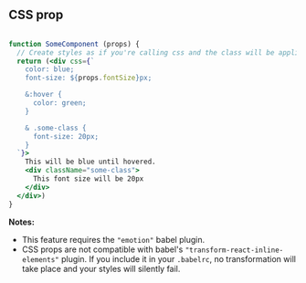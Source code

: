 ## CSS prop

```jsx

function SomeComponent (props) {
  // Create styles as if you're calling css and the class will be applied to the component
  return (<div css={`
    color: blue;
    font-size: ${props.fontSize}px;

    &:hover {
      color: green;
    }

    & .some-class {
      font-size: 20px;
    }
  `}>
    This will be blue until hovered.
    <div className="some-class">
      This font size will be 20px
    </div>
  </div>)
}

```

**Notes:**
- This feature requires the `"emotion"` babel plugin.
- CSS props are not compatible with babel's `"transform-react-inline-elements"` plugin. If you include it in your `.babelrc`, no transformation will take place and your styles will silently fail.
